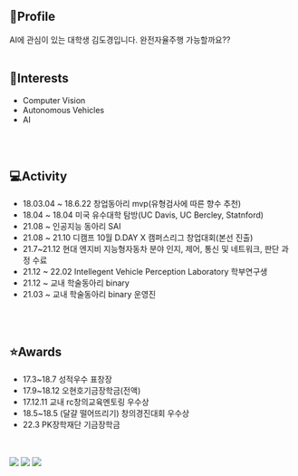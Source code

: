 <!---
- 👋 
- 👀 I’m interested in ...
- 🌱 I’m currently learning ...
- 💞️ I’m looking to collaborate on ...
- 📫 How to reach me ...
--->



<!---
Dobarri/Dobarri is a ✨ special ✨ repository because its `README.md` (this file) appears on your GitHub profile.
You can click the Preview link to take a look at your changes.
--->

<h2>👋Profile</h2> 
AI에 관심이 있는 대학생 김도경입니다. 완전자율주행 가능할까요??
<br>
<br>

<h2>🌱Interests</h2>

- Computer Vision
- Autonomous Vehicles
- AI

<br>
<br>
<h2>💻Activity</h2>

- 18.03.04 ~ 18.6.22    창업동아리 mvp(유형검사에 따른 향수 추천)
- 18.04 ~ 18.04    미국 유수대학 탐방(UC Davis, UC Bercley, Statnford)
- 21.08 ~    인공지능 동아리 SAI
- 21.08 ~ 21.10    디캠프 10월 D.DAY X 캠퍼스리그 창업대회(본선 진출)
- 21.7~21.12    현대 엔지비 지능형자동차 분야 인지, 제어, 통신 및 네트워크, 판단 과정 수료
- 21.12 ~ 22.02 	  Intellegent Vehicle Perception Laboratory 학부연구생
- 21.12 ~	   교내 학술동아리 binary
- 21.03 ~	   교내 학술동아리 binary 운영진

<br>
<br>

<h2>⭐️Awards</h2>

- 17.3~18.7  성적우수 표창장
- 17.9~18.12	 오현호기금장학금(전액)
- 17.12.11	 교내 rc창의교육멘토링 우수상
- 18.5~18.5	(달걀 떨어뜨리기) 창의경진대회 우수상
- 22.3  PK장학재단 기금장학금

<br>
<br>
<a href="https://mail.google.com/mail/u/0/?tab=rm&ogbl#inbox"><img src="https://img.shields.io/badge/Gmail-EA4335?style=flat-square&logo=Gmail&logoColor=white"></a> <a href="https://www.instagram.com/ehrud_97/"><img src="https://img.shields.io/badge/Instagram-E4405F?style=flat-square&logo=Instagram&logoColor=white"></a> <a href="https://dobarri-ai.tistory.com/category"><img src="https://img.shields.io/badge/Tstory-7952B3?style=flat-square&logo=&logoColor=white"></a> 
